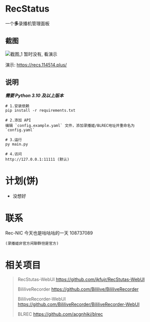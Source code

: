 # RecStatus

一个**多**录播机管理面板

## 截图

![截图_1]()
暂时没有, 看演示

演示: https://recs.114514.plus/

## 说明

**_需要 Python 3.10 及以上版本_**

```
# 1.安装依赖
pip install -r requirements.txt

# 2.添加 API
编辑 `config.example.yaml` 文件，添加录播姬/BLREC地址并重命名为 `config.yaml`

# 3.运行
py main.py

# 4.访问
http://127.0.0.1:11111 (默认)
```

# 计划(饼)

- 没想好

# 联系

Rec-NIC 今天也是咕咕咕的一天 108737089

    (录播姬非官方闲聊群但是官方)

# 相关项目

> RecStutas-WebUI https://github.com/jkfujr/RecStutas-WebUI
>
> BililiveRecorder https://github.com/Bililive/BililiveRecorder
>
> BililiveRecorder-WebUI https://github.com/BililiveRecorder/BililiveRecorder-WebUI
>
> BLREC https://github.com/acgnhiki/blrec

